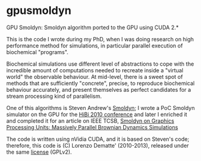 gpusmoldyn
==========

GPU Smoldyn: Smoldyn algorithm ported to the GPU using CUDA 2.*

This is the code I wrote during my PhD, when I was doing research on high performance method for simulations, in particular parallel execution of biochemical "programs".

Biochemical simulations use different level of abstractions to cope with the incredible amount of computations needed to recreate inside a "virtual world" the observable behaviour. At mid-level, there is a sweet spot of methods that are sufficiently "concrete", precise, to reproduce biochemical behaviour accurately, and present themselves as perfect candidates for a stream processing kind of parallelism. 

One of this algorithms is Steven Andrew's [Smoldyn](http://www.smoldyn.org/); I wrote a PoC Smoldyn simulator on the GPU for the [HiBi 2010 conference](http://www.google.it/url?sa=t&rct=j&q=&esrc=s&source=web&cd=7&cad=rja&ved=0CGsQFjAG&url=ftp%3A%2F%2Fftp.heanet.ie%2Fmirrors%2Fsourceforge%2Fg%2Fgp%2Fgpusmoldyn%2FHIBI2010.pptx&ei=IdgMUdawMaSr4ASu44GgCQ&usg=AFQjCNEVDjIFNIn3yE8vTCLXiDFK1iEeYA&bvm=bv.41867550,d.bGE) and later I enriched it and completed it for an article on IEEE TCSB, [Smoldyn on Graphics Processing Units: Massively Parallel Brownian Dynamics Simulations](http://www.computer.org/csdl/trans/tb/2012/03/05963635-abs.html)

The code is written using nVidia CUDA, and it is based on Steven's code; therefore, this code is (C) Lorenzo Dematte' (2010-2013), released under the same [license](http://www.smoldyn.org/download.html) (GPLv2).

